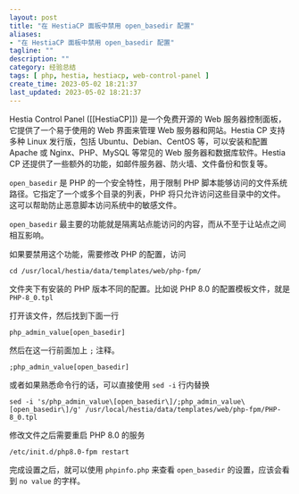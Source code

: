 ```yaml
---
layout: post
title: "在 HestiaCP 面板中禁用 open_basedir 配置"
aliases:
- "在 HestiaCP 面板中禁用 open_basedir 配置"
tagline: ""
description: ""
category: 经验总结
tags: [ php, hestia, hestiacp, web-control-panel ]
create_time: 2023-05-02 18:21:37
last_updated: 2023-05-02 18:21:37
---
```


Hestia Control Panel ([[HestiaCP]]) 是一个免费开源的 Web 服务器控制面板，它提供了一个易于使用的 Web 界面来管理 Web 服务器和网站。Hestia CP 支持多种 Linux 发行版，包括 Ubuntu、Debian、CentOS 等，可以安装和配置 Apache 或 Nginx、PHP、MySQL 等常见的 Web 服务器和数据库软件。Hestia CP 还提供了一些额外的功能，如邮件服务器、防火墙、文件备份和恢复等。

`open_basedir` 是 PHP 的一个安全特性，用于限制 PHP 脚本能够访问的文件系统路径。它指定了一个或多个目录的列表，PHP 将只允许访问这些目录中的文件。这可以帮助防止恶意脚本访问系统中的敏感文件。

`open_basedir` 最主要的功能就是隔离站点能访问的内容，而从不至于让站点之间相互影响。

如果要禁用这个功能，需要修改 PHP 的配置，访问

```
cd /usr/local/hestia/data/templates/web/php-fpm/
```

文件夹下有安装的 PHP 版本不同的配置。比如说 PHP 8.0 的配置模板文件，就是 `PHP-8_0.tpl`

打开该文件，然后找到下面一行

```
php_admin_value[open_basedir]
```

然后在这一行前面加上 `;` 注释。

```
;php_admin_value[open_basedir]
```

或者如果熟悉命令行的话，可以直接使用 `sed -i` 行内替换

```
sed -i 's/php_admin_value\[open_basedir\]/;php_admin_value\[open_basedir\]/g' /usr/local/hestia/data/templates/web/php-fpm/PHP-8_0.tpl
```

修改文件之后需要重启 PHP 8.0 的服务

```
/etc/init.d/php8.0-fpm restart
```

完成设置之后，就可以使用 `phpinfo.php` 来查看 `open_basedir` 的设置，应该会看到 `no value` 的字样。
